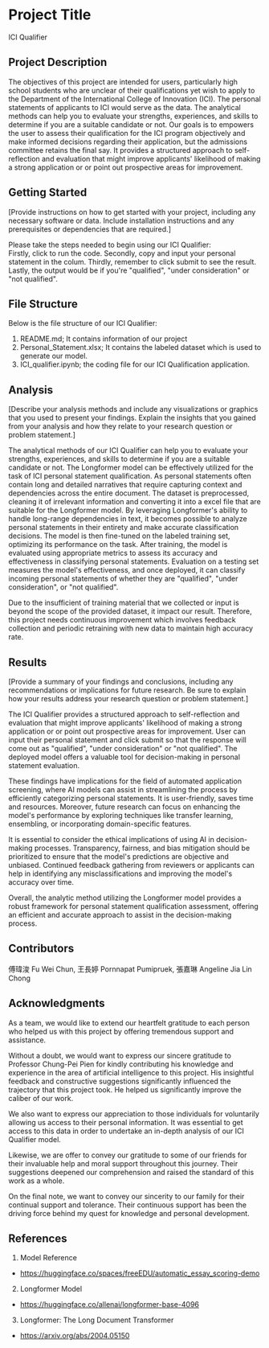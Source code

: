 # Project Title

ICI Qualifier

## Project Description

The objectives of this project are intended for users, particularly high school students who are unclear of their qualifications yet wish to apply to the Department of the International College of Innovation (ICI). The personal statements of applicants to ICI would serve as the data. The analytical methods
can help you to evaluate your strengths, experiences, and skills to determine if you are a suitable candidate or not. Our goals is to empowers the user to assess their qualification for the ICI program objectively and make informed decisions regarding their application, but the admissions committee retains the final say. It provides a structured approach to self-reflection and evaluation that might improve applicants' likelihood of making a strong application or or point out prospective areas for improvement.

## Getting Started

[Provide instructions on how to get started with your project, including any necessary software or data. Include installation instructions and any prerequisites or dependencies that are required.]

Please take the steps needed to begin using our ICI Qualifier:                                                                                                  
Firstly, click to run the code.
Secondly, copy and input your personal statement in the colum.
Thirdly, remember to click submit to see the result.
Lastly, the output would be if you're "qualified", "under consideration" or "not qualified".


## File Structure

Below is the file structure of our ICI Qualifier:

1) README.md; It contains information of our project
2) Personal_Statement.xlsx; It contains the labeled dataset which is used to generate our model.
3) ICI_qualifier.ipynb; the coding file for our ICI Qualification application.


## Analysis

[Describe your analysis methods and include any visualizations or graphics that you used to present your findings. Explain the insights that you gained from your analysis and how they relate to your research question or problem statement.]

The analytical methods of our ICI Qualifier can help you to evaluate your strengths, experiences, and skills to determine if you are a suitable candidate or not.
The Longformer model can be effectively utilized for the task of ICI personal statement qualification. As personal statements often contain long and detailed narratives that require capturing context and dependencies across the entire document. The dataset is preprocessed, cleaning it of irrelevant information and converting it into a excel file that are suitable for the Longformer model. By leveraging Longformer's ability to handle long-range dependencies in text, it becomes possible to analyze personal statements in their entirety and make accurate classification decisions. The model is then fine-tuned on the labeled training set, optimizing its performance on the task. After training, the model is evaluated using appropriate metrics to assess its accuracy and effectiveness in classifying personal statements. Evaluation on a testing set measures the model's effectiveness, and once deployed, it can classify incoming personal statements of whether they are "qualified", "under consideration", or "not qualified".

Due to the insufficient of training material that we collected or input is beyond the scope of the provided dataset, it impact our result. Therefore, this project needs continuous improvement which involves feedback collection and periodic retraining with new data to maintain high accuracy rate.

## Results

[Provide a summary of your findings and conclusions, including any recommendations or implications for future research. Be sure to explain how your results address your research question or problem statement.]

The ICI Qualifier provides a structured approach to self-reflection and evaluation that might improve applicants' likelihood of making a strong application or or point out prospective areas for improvement. User can input their personal statement and click submit so that the response will come out as "qualified", "under consideration" or "not qualified". The deployed model offers a valuable tool for decision-making in personal statement evaluation.

These findings have implications for the field of automated application screening, where AI models can assist in streamlining the process by efficiently categorizing personal statements. It is user-friendly, saves time and resources. Moreover, future research can focus on enhancing the model's performance by exploring techniques like transfer learning, ensembling, or incorporating domain-specific features.

It is essential to consider the ethical implications of using AI in decision-making processes. Transparency, fairness, and bias mitigation should be prioritized to ensure that the model's predictions are objective and unbiased. Continued feedback gathering from reviewers or applicants can help in identifying any misclassifications and improving the model's accuracy over time.

Overall, the analytic method utilizing the Longformer model provides a robust framework for personal statement qualification assessment, offering an efficient and accurate approach to assist in the decision-making process.

## Contributors

傅瑋浚 Fu Wei Chun, 王長婷 Pornnapat Pumipruek, 張嘉琳 Angeline Jia Lin Chong

## Acknowledgments

As a team, we would like to extend our heartfelt gratitude to each person who helped us with this project by offering tremendous support and assistance.

Without a doubt, we would want to express our sincere gratitude to Professor Chung-Pei Pien for kindly contributing his knowledge and experience in the area of artificial intelligence to this project. His insightful feedback and constructive suggestions significantly influenced the trajectory that this project took. He helped us significantly improve the caliber of our work. 

We also want to express our appreciation to those individuals for voluntarily allowing us access to their personal information. It was essential to get access to this data in order to undertake an in-depth analysis of our ICI Qualifier model.

Likewise, we are offer to convey our gratitude to some of our friends for their invaluable help and moral support throughout this journey. Their suggestions deepened our comprehension and raised the standard of this work as a whole.

On the final note, we want to convey our sincerity to our family for their continual support and tolerance. Their continuous support has been the driving force behind my quest for knowledge and personal development.

## References

1. Model Reference
- https://huggingface.co/spaces/freeEDU/automatic_essay_scoring-demo
2. Longformer Model
- https://huggingface.co/allenai/longformer-base-4096
3. Longformer: The Long Document Transformer
- https://arxiv.org/abs/2004.05150
